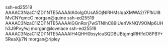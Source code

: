 ssh-ed25519 AAAAC3NzaC1lZDI1NTE5AAAAIA0olgOUsA5OjNlRHMsIqaXMWA2/7FfkUl8MvCNYqmcC morgan@quine
ssh-ed25519 AAAAC3NzaC1lZDI1NTE5AAAAIGGnRorj7wSTNIhC89lUe4VkNQV9OMp6UHh3J9Pvy/wj morgan@lovelace
ssh-ed25519 AAAAC3NzaC1lZDI1NTE5AAAAIH4QHH0bsyIcuSQDBUBtgmqlRHlfdO8PBY+5ReaXj/7N morgan@ripley
